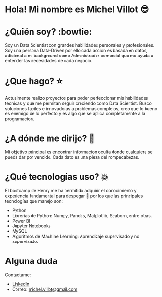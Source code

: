# Hola! Mi nombre es Michel Villot :sunglasses:

# ¿Quién soy? :bowtie:
Soy un Data Scientist con grandes habilidades personales y profesionales. Soy una persona Data-Driven por ello cada accion es basada en datos, adicional a mi background como Administrador comercial que me ayuda a entender las necesidades de cada negocio.

# ¿Que hago? :star:
Actualmente realizo proyectos para poder perfeccionar mis habilidades tecnicas y que me permitan seguir creciendo como Data Scientist. Busco soluciones faciles e innovadoras a problemas completos, creo que lo bueno es enemigo de lo perfecto y es algo que se aplica completamente a la programacion.

# ¿A dónde me dirijo? :dart:
Mi objetivo principal es encontrar informacion oculta donde cualquiera se pueda dar por vencido. Cada dato es una pieza del rompecabezas.

# ¿Qué tecnologías uso? :boom:
El bootcamp de Henry me ha permitido adquirir el conocimiento y experiencia fundamental para despegar 🚀 por los que las principales tecnologías que manejo son:
* Python
* Librerias de Python: Numpy, Pandas, Matplotlib, Seaborn, entre otras.
* Power BI
* Jupyter Notebooks
* MySQL
* Algoritmos de Machine Learning: Aprendizaje supervisado y no supervisado.


# Alguna duda
Contactame: 
* [LinkedIn](https://www.linkedin.com/in/michel-saul-villot-villot-25184b163/)
* Correo: michel.villot@gmail.com



